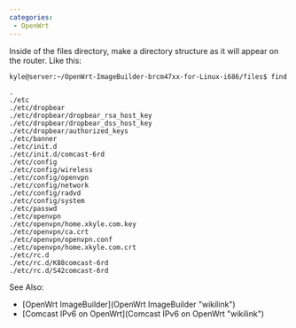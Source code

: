 ```yaml
---
categories:
 - OpenWrt
---
```

Inside of the files directory, make a directory structure as it will
appear on the router. Like this:

`kyle@server:~/OpenWrt-ImageBuilder-brcm47xx-for-Linux-i686/files$ find`

    .
    ./etc
    ./etc/dropbear
    ./etc/dropbear/dropbear_rsa_host_key
    ./etc/dropbear/dropbear_dss_host_key
    ./etc/dropbear/authorized_keys
    ./etc/banner
    ./etc/init.d
    ./etc/init.d/comcast-6rd
    ./etc/config
    ./etc/config/wireless
    ./etc/config/openvpn
    ./etc/config/network
    ./etc/config/radvd
    ./etc/config/system
    ./etc/passwd
    ./etc/openvpn
    ./etc/openvpn/home.xkyle.com.key
    ./etc/openvpn/ca.crt
    ./etc/openvpn/openvpn.conf
    ./etc/openvpn/home.xkyle.com.crt
    ./etc/rc.d
    ./etc/rc.d/K88comcast-6rd
    ./etc/rc.d/S42comcast-6rd

See Also:

-   [OpenWrt ImageBuilder](OpenWrt ImageBuilder "wikilink")
-   [Comcast IPv6 on OpenWrt](Comcast IPv6 on OpenWrt "wikilink")

